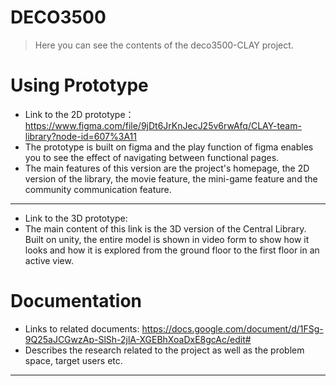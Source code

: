 # DECO3500
> Here you can see the contents of the deco3500-CLAY project.

# Using Prototype
- Link to the 2D prototype：https://www.figma.com/file/9jDt6JrKnJecJ25v6rwAfq/CLAY-team-library?node-id=607%3A11
- The prototype is built on figma and the play function of figma enables you to see the effect of navigating between functional pages.
- The main features of this version are the project's homepage, the 2D version of the library, the movie feature, the mini-game feature and the community communication feature.
***
- Link to the 3D prototype:
- The main content of this link is the 3D version of the Central Library. Built on unity, the entire model is shown in video form to show how it looks and how it is explored from the ground floor to the first floor in an active view.

# Documentation
- Links to related documents: https://docs.google.com/document/d/1FSg-9Q25aJCGwzAp-SlSh-2jlA-XGEBhXoaDxE8gcAc/edit#
- Describes the research related to the project as well as the problem space, target users etc.

***
```


    
```

